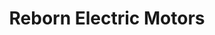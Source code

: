 ---
title: "Reborn Electric Motors"
url: /rancagua/reborn-electric-motors/
shop: reparación de automóviles
---